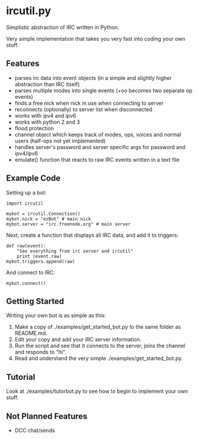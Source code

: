 # ircutil.py
Simplistic abstraction of IRC written in Python.

Very simple implementation that takes you very fast into coding your own stuff.

## Features
- parses irc data into event objects (in a simple and slightly higher abstraction than IRC itself)
- parses multiple modes into single events (+oo becomes two separate op events)
- finds a free nick when nick in use when connecting to server
- reconnects (optionally) to server list when disconnected
- works with ipv4 and ipv6
- works with python 2 and 3
- flood protection
- channel object which keeps track of modes, ops, voices and normal users (half-ops not yet implemented)
- handles server's password and server specific args for password and ipv4/ipv6
- emulate() function that reacts to raw IRC events written in a text file


## Example Code
Setting up a bot:
```
import ircutil

mybot = ircutil.Connection()
mybot.nick = "ezBot" # main nick
mybot.server = "irc.freenode.org" # main server
```
Next, create a function that displays all IRC data, and add it to triggers:
```
def raw(event):
    "See everything from irc server and ircutil"
    print (event.raw)
mybot.triggers.append(raw)
```
And connect to IRC:
```
mybot.connect()
```


## Getting Started
Writing your own bot is as simple as this:

1. Make a copy of ./examples/get_started_bot.py to the same folder as README.md.
2. Edit your copy and add your IRC server information.
3. Run the script and see that it connects to the server, joins the channel and responds to "hi".
4. Read and understand the very simple ./examples/get_started_bot.py.


## Tutorial
Look at ./examples/tutorbot.py to see how to begin to implement your own stuff.


## Not Planned Features
- DCC chat/sends
